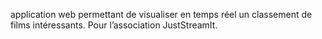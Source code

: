application web permettant de visualiser en temps réel un classement de films intéressants. Pour l’association JustStreamIt.
